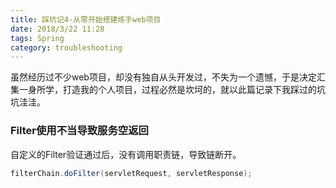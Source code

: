 ```yaml
---
title: 踩坑记4-从零开始搭建练手web项目
date: 2018/3/22 11:28
tags: Spring
category: troubleshooting
---
```


虽然经历过不少web项目，却没有独自从头开发过，不失为一个遗憾，于是决定汇集一身所学，打造我的个人项目，过程必然是坎坷的，就以此篇记录下我踩过的坑坑洼洼。
### Filter使用不当导致服务空返回
自定义的Filter验证通过后，没有调用职责链，导致链断开。
````java
filterChain.doFilter(servletRequest, servletResponse);
````

### 